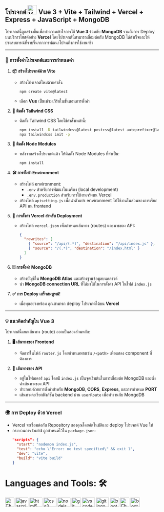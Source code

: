 ## โปรเจกต์ <img src="https://static-00.iconduck.com/assets.00/vue-icon-512x442-j09z7tua.png" height="30" alt="Vue logo" /> Vue 3 + Vite + Tailwind + Vercel + Express + JavaScript + MongoDB

โปรเจกต์นี้ถูกสร้างขึ้นเพื่อทำความเข้าใจการใช้ **Vue 3** ร่วมกับ **MongoDB** รวมถึงการ Deploy บนบริการโฮสต์อย่าง **Vercel** โดยโปรเจกต์นี้สามารถเชื่อมต่อกับ MongoDB ได้สำเร็จและให้ประสบการณ์ที่ราบรื่นจากการพัฒนาไปจนถึงการใช้งานจริง

---

### 🚀 การตั้งค่าโปรเจกต์และการกำหนดค่า

1. **📦 สร้างโปรเจกต์ด้วย Vite**

   - สร้างโปรเจกต์ใหม่ด้วยคำสั่ง:
     ```bash
     npm create vite@latest
     ```
   - เลือก **Vue** เป็นเฟรมเวิร์กในขั้นตอนการตั้งค่า

2. **🎨 ติดตั้ง Tailwind CSS**

   - ติดตั้ง Tailwind CSS โดยใช้คำสั่งเหล่านี้:
     ```bash
     npm install -D tailwindcss@latest postcss@latest autoprefixer@latest
     npx tailwindcss init -p
     ```

3. **🔧 ติดตั้ง Node Modules**

   - หลังจากสร้างโปรเจกต์แล้ว ให้ติดตั้ง Node Modules ที่จำเป็น:
     ```bash
     npm install
     ```

4. **🛠 การตั้งค่า Environment**

   - สร้างไฟล์ environment:
     - `.env` สำหรับการพัฒนาในเครื่อง (local development)
     - `.env.production` สำหรับการใช้งานจริงบน Vercel
   - สร้างไฟล์ `apisetting.js` เพื่อนำตัวแปร environment ไปใช้งานในส่วนของการเรียก API บน frontend

5. **🔄 การตั้งค่า Vercel สำหรับ Deployment**

   - สร้างไฟล์ `vercel.json` เพื่อกำหนดเส้นทาง (routes) และพาธของ API:
     ```json
     {
       "rewrites": [
         { "source": "/api/(.*)", "destination": "/api/index.js" },
         { "source": "/(.*)", "destination": "/index.html" }
       ]
     }
     ```

6. **🗄️ การตั้งค่า MongoDB**

   - สร้างบัญชีใน **MongoDB Atlas** และสร้างฐานข้อมูลบนคลาวด์
   - นำ **MongoDB connection URL** ที่ได้มาใช้ในการตั้งค่า API ในไฟล์ `index.js`

7. **✅ การ Deploy เสร็จสมบูรณ์!**
   - เมื่อทุกอย่างพร้อม คุณสามารถ deploy โปรเจกต์ได้บน **Vercel**

---

### 💡 แนวคิดสำคัญใน Vue 3

โปรเจกต์นี้แยกเส้นทาง (route) ออกเป็นสองส่วนหลัก:

1. **🖥️ เส้นทางของ Frontend**

   - จัดการในไฟล์ `router.js` โดยกำหนดพาธเช่น `/<path>` เพื่อแสดง component ที่ต้องการ

2. **🔌 เส้นทางของ API**
   - อยู่ในโฟลเดอร์ `api` โดยมี `index.js` เป็นจุดเริ่มต้นในการเชื่อมต่อ MongoDB และตั้งค่าเส้นทางของ API
   - ประกอบด้วยการตั้งค่าสำหรับ **MongoDB**, **CORS**, **Express**, และการกำหนด **PORT**
   - เส้นทางจะเรียกฟังก์ชัน backend ผ่าน `userRoute` เพื่อทำงานกับ MongoDB

---

### 🌍 การ Deploy ด้วย Vercel

- Vercel จะเชื่อมต่อกับ Repository ของคุณโดยอัตโนมัติและ deploy โปรเจกต์ Vue ให้
- กระบวนการ build ถูกกำหนดไว้ใน `package.json`:
  ```json
  "scripts": {
    "start": "nodemon index.js",
    "test": "echo \"Error: no test specified\" && exit 1",
    "dev": "vite",
    "build": "vite build"
  }
  ```

# Languages and Tools: 🛠

<img src="https://static-00.iconduck.com/assets.00/vue-icon-512x442-j09z7tua.png" height="30" 
    alt="ChatGPT logo" />
<img src="https://cdn.jsdelivr.net/gh/devicons/devicon/icons/javascript/javascript-original.svg" height="30" width="42"
    alt="javascript logo" />
<img src="https://cdn.jsdelivr.net/gh/devicons/devicon/icons/html5/html5-original.svg" height="30" width="42"
    alt="html5 logo" />
<img src="https://cdn.jsdelivr.net/gh/devicons/devicon/icons/css3/css3-original.svg" height="30" width="42"
    alt="css3 logo" />
<img src="https://cdn.jsdelivr.net/gh/devicons/devicon/icons/nodejs/nodejs-original.svg" height="30" width="42"
    alt="nodejs logo" />
<img src="https://upload.wikimedia.org/wikipedia/commons/thumb/d/d5/Tailwind_CSS_Logo.svg/2560px-Tailwind_CSS_Logo.svg.png" height="30" 
    alt="git logo" />
<img src="https://cdn.jsdelivr.net/gh/devicons/devicon/icons/vscode/vscode-original.svg" height="30" width="42"
    alt="vscode logo" />
<img src="https://cdn.jsdelivr.net/gh/devicons/devicon/icons/git/git-original.svg" height="30" width="42"
    alt="git logo" />
    <img src="https://www.svgrepo.com/show/331488/mongodb.svg" height="30" 
    alt="bootstrap logo" />
<img src="https://motiongraphicplus.com/wp-content/uploads/2023/09/chat-gpt-logo-png.png" height="30" 
    alt="ChatGPT logo" />
<img src="https://www.svgrepo.com/show/327408/logo-vercel.svg" height="30" 
    alt="bootstrap logo" />
